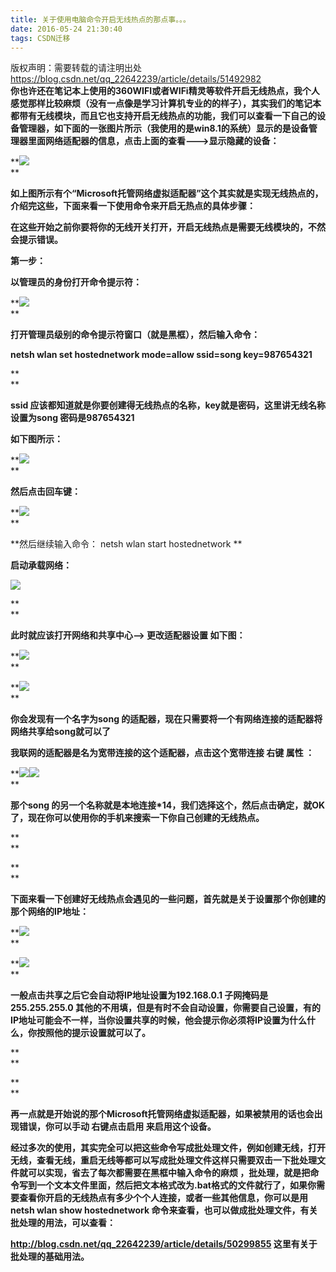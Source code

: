 ```yaml
---
title: 关于使用电脑命令开启无线热点的那点事。。。
date: 2016-05-24 21:30:40
tags: CSDN迁移
---
```

 版权声明：需要转载的请注明出处 https://blog.csdn.net/qq_22642239/article/details/51492982   
   **你也许还在笔记本上使用的360WIFI或者WIFi精灵等软件开启无线热点，我个人感觉那样比较麻烦（没有一点像是学习计算机专业的的样子），其实我们的笔记本都带有无线模块，而且它也支持开启无线热点的功能，我们可以查看一下自己的设备管理器，如下面的一张图片所示（我使用的是win8.1的系统）显示的是设备管理器里面网络适配器的信息，点击上面的查看--->显示隐藏的设备：**

 **![](https://img-blog.csdn.net/20160524204916982?watermark/2/text/aHR0cDovL2Jsb2cuY3Nkbi5uZXQv/font/5a6L5L2T/fontsize/400/fill/I0JBQkFCMA==/dissolve/70/gravity/Center)  
**

 **如上图所示有个“Microsoft托管网络虚拟适配器”这个其实就是实现无线热点的，介绍完这些，下面来看一下使用命令来开启无热点的具体步骤：**

 **在这些开始之前你要将你的无线开关打开，开启无线热点是需要无线模块的，不然会提示错误。**

 **第一步：**

 **以管理员的身份打开命令提示符：**

 **![](https://img-blog.csdn.net/20160524205332472?watermark/2/text/aHR0cDovL2Jsb2cuY3Nkbi5uZXQv/font/5a6L5L2T/fontsize/400/fill/I0JBQkFCMA==/dissolve/70/gravity/Center)  
**

 **打开管理员级别的命令提示符窗口（就是黑框），然后输入命令：**

 **netsh wlan set hostednetwork mode=allow ssid=song key=987654321**

 **  
**

 **ssid 应该都知道就是你要创建得无线热点的名称，key就是密码，这里讲无线名称设置为song 密码是987654321**

 **如下图所示：**

 **![](https://img-blog.csdn.net/20160524205738870?watermark/2/text/aHR0cDovL2Jsb2cuY3Nkbi5uZXQv/font/5a6L5L2T/fontsize/400/fill/I0JBQkFCMA==/dissolve/70/gravity/Center)  
**

 **然后点击回车键：**

 **![](https://img-blog.csdn.net/20160524205837152?watermark/2/text/aHR0cDovL2Jsb2cuY3Nkbi5uZXQv/font/5a6L5L2T/fontsize/400/fill/I0JBQkFCMA==/dissolve/70/gravity/Center)  
**

 **然后继续输入命令： netsh wlan start hostednetwork **

 **启动承载网络：**

 **![](https://img-blog.csdn.net/20160524210457326?watermark/2/text/aHR0cDovL2Jsb2cuY3Nkbi5uZXQv/font/5a6L5L2T/fontsize/400/fill/I0JBQkFCMA==/dissolve/70/gravity/Center)**

 **  
**

 **此时就应该打开网络和共享中心--> 更改适配器设置 如下图：**

 **![](https://img-blog.csdn.net/20160524210726171?watermark/2/text/aHR0cDovL2Jsb2cuY3Nkbi5uZXQv/font/5a6L5L2T/fontsize/400/fill/I0JBQkFCMA==/dissolve/70/gravity/Center)  
**

 **![](https://img-blog.csdn.net/20160524210801983?watermark/2/text/aHR0cDovL2Jsb2cuY3Nkbi5uZXQv/font/5a6L5L2T/fontsize/400/fill/I0JBQkFCMA==/dissolve/70/gravity/Center)  
**

 **你会发现有一个名字为song 的适配器，现在只需要将一个有网络连接的适配器将网络共享给song就可以了**

 **我联网的适配器是名为宽带连接的这个适配器，点击这个宽带连接 右键 属性 ：**

 **![](https://img-blog.csdn.net/20160524211254561?watermark/2/text/aHR0cDovL2Jsb2cuY3Nkbi5uZXQv/font/5a6L5L2T/fontsize/400/fill/I0JBQkFCMA==/dissolve/70/gravity/Center)![](https://img-blog.csdn.net/20160524211310782?watermark/2/text/aHR0cDovL2Jsb2cuY3Nkbi5uZXQv/font/5a6L5L2T/fontsize/400/fill/I0JBQkFCMA==/dissolve/70/gravity/Center)  
**

 **那个song 的另一个名称就是本地连接*14，我们选择这个，然后点击确定，就OK了，现在你可以使用你的手机来搜索一下你自己创建的无线热点。**

 **  
**

 **  
**

 **下面来看一下创建好无线热点会遇见的一些问题，首先就是关于设置那个你创建的那个网络的IP地址：**

 **![](https://img-blog.csdn.net/20160524212033816?watermark/2/text/aHR0cDovL2Jsb2cuY3Nkbi5uZXQv/font/5a6L5L2T/fontsize/400/fill/I0JBQkFCMA==/dissolve/70/gravity/Center)  
**

 **![](https://img-blog.csdn.net/20160524212044504?watermark/2/text/aHR0cDovL2Jsb2cuY3Nkbi5uZXQv/font/5a6L5L2T/fontsize/400/fill/I0JBQkFCMA==/dissolve/70/gravity/Center)  
**

 **一般点击共享之后它会自动将IP地址设置为192.168.0.1 子网掩码是255.255.255.0 其他的不用填，但是有时不会自动设置，你需要自己设置，有的IP地址可能会不一样，当你设置共享的时候，他会提示你必须将IP设置为什么什么，你按照他的提示设置就可以了。**

 **  
**

 **  
**

 **再一点就是开始说的那个Microsoft托管网络虚拟适配器，如果被禁用的话也会出现错误，你可以手动 右键点击启用 来启用这个设备。**

 

 

 

 **经过多次的使用，其实完全可以把这些命令写成批处理文件，例如创建无线，打开无线，查看无线，重启无线等都可以写成批处理文件这样只需要双击一下批处理文件就可以实现，省去了每次都需要在黑框中输入命令的麻烦 ，批处理，就是把命令写到一个文本文件里面，然后把文本格式改为.bat格式的文件就行了，如果你需要查看你开启的无线热点有多少个个人连接，或者一些其他信息，你可以是用 netsh wlan show hostednetwork 命令来查看，也可以做成批处理文件，有关批处理的用法，可以查看：**

 **http://blog.csdn.net/qq_22642239/article/details/50299855 这里有关于批处理的基础用法。**  


   
 